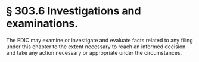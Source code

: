 # § 303.6   Investigations and examinations.

The FDIC may examine or investigate and evaluate facts related to any filing under this chapter to the extent necessary to reach an informed decision and take any action necessary or appropriate under the circumstances. 




